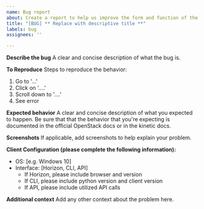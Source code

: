 ```yaml
---
name: Bug report
about: Create a report to help us improve the form and function of the kinetic framework
title: "[BUG] ** Replace with descriptive title **"
labels: bug
assignees: ''

---
```


**Describe the bug**
A clear and concise description of what the bug is.

**To Reproduce**
Steps to reproduce the behavior:
1. Go to '...'
2. Click on '....'
3. Scroll down to '....'
4. See error

**Expected behavior**
A clear and concise description of what you expected to happen.  Be sure that that the behavior that you're expecting is documented in the official OpenStack docs or in the kinetic docs.

**Screenshots**
If applicable, add screenshots to help explain your problem.

**Client Configuration (please complete the following information):**
 - OS: [e.g. Windows 10]
 - Interface: [Horizon, CLI, API]
   - If Horizon, please include browser and version
   - If CLI, please include python version and client version
   - If API, please include utilized API calls

**Additional context**
Add any other context about the problem here.
